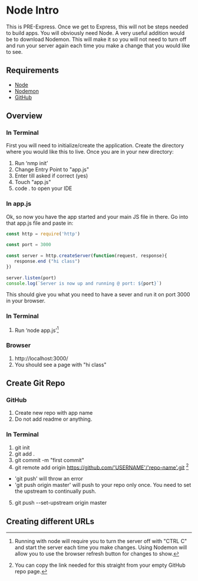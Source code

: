# Node Intro

This is PRE-Express. Once we get to Express, this will not be steps needed to build apps.  You will obviously need Node. A very useful addition would be to download Nodemon. This will make it so you will not need to turn off and run your server again each time you make a change that you would like to see.

## Requirements

* [Node](https://nodejs.org/en/download/)
* [Nodemon](https://www.npmjs.com/package/nodemon)
* [GitHub](https://www.github.com)


## Overview

### In Terminal
First you will need to initialize/create the application. Create the directory where you would like this to live. Once you are in your new directory: 

1. Run  ‘nmp init’
2. Change Entry Point to "app.js"
3. Enter till asked if correct (yes)
4. Touch "app.js"
5. code . to open your IDE

### In app.js
Ok, so now you have the app started and your main JS file in there. Go into that app.js file and paste in:

```javascript
const http = require('http')
 
const port = 3000
 
const server = http.createServer(function(request, response){
   response.end ("hi class")
})
 
server.listen(port)
console.log(`Server is now up and running @ port: ${port}`)
```

This should give you what you need to have a sever and run it on port 3000 in your browser.

### In Terminal
1. Run ‘node app.js’[^1]

[^1]: Running with node will require you to turn the server off with "CTRL C" and start the server each time you make changes. Using Nodemon will allow you to use the browser refresh button for changes to show.

### Browser
1. http://localhost:3000/
2. You should see a page with "hi class"


## Create Git Repo

### GitHub
1. Create new repo with app name
2. Do not add readme or anything. 

### In Terminal
1. git init
2. git add .
3. git commit -m "first commit"
4. git remote add origin https://github.com/'USERNAME'/'repo-name'.git [^2]

[^2]: You can copy the link needed for this straight from your empty GitHub repo page. 


- 'git push' will throw an error
- 'git push origin master' will push to your repo only once. You need to set the upstream to continually push.
5. git push --set-upstream origin master

## Creating different URLs





